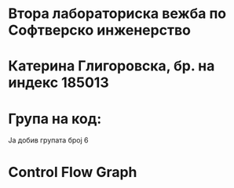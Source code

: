 # Втора лабораториска вежба по Софтверско инженерство
# Катерина Глигоровска, бр. на индекс 185013
# Група на код:
Ја добив групата број 6
# Control Flow Graph
